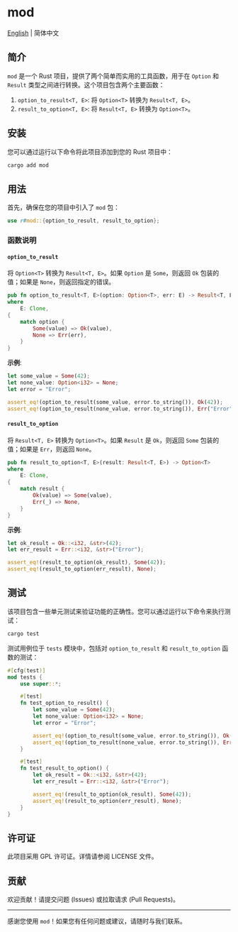 # mod

[English](README-en.md) | 简体中文

## 简介

`mod` 是一个 Rust 项目，提供了两个简单而实用的工具函数，用于在 `Option` 和 `Result` 类型之间进行转换。这个项目包含两个主要函数：

1. `option_to_result<T, E>`: 将 `Option<T>` 转换为 `Result<T, E>`。
2. `result_to_option<T, E>`: 将 `Result<T, E>` 转换为 `Option<T>`。

## 安装

您可以通过运行以下命令将此项目添加到您的 Rust 项目中：

```sh
cargo add mod
```

## 用法

首先，确保在您的项目中引入了 `mod` 包：

```rust
use r#mod::{option_to_result, result_to_option};
```

### 函数说明

#### `option_to_result`

将 `Option<T>` 转换为 `Result<T, E>`。如果 `Option` 是 `Some`，则返回 `Ok` 包装的值；如果是 `None`，则返回指定的错误。

```rust
pub fn option_to_result<T, E>(option: Option<T>, err: E) -> Result<T, E>
where
    E: Clone,
{
    match option {
        Some(value) => Ok(value),
        None => Err(err),
    }
}
```

**示例**:

```rust
let some_value = Some(42);
let none_value: Option<i32> = None;
let error = "Error";

assert_eq!(option_to_result(some_value, error.to_string()), Ok(42));
assert_eq!(option_to_result(none_value, error.to_string()), Err("Error".to_string()));
```

#### `result_to_option`

将 `Result<T, E>` 转换为 `Option<T>`。如果 `Result` 是 `Ok`，则返回 `Some` 包装的值；如果是 `Err`，则返回 `None`。

```rust
pub fn result_to_option<T, E>(result: Result<T, E>) -> Option<T>
where
    E: Clone,
{
    match result {
        Ok(value) => Some(value),
        Err(_) => None,
    }
}
```

**示例**:

```rust
let ok_result = Ok::<i32, &str>(42);
let err_result = Err::<i32, &str>("Error");

assert_eq!(result_to_option(ok_result), Some(42));
assert_eq!(result_to_option(err_result), None);
```

## 测试

该项目包含一些单元测试来验证功能的正确性。您可以通过运行以下命令来执行测试：

```sh
cargo test
```

测试用例位于 `tests` 模块中，包括对 `option_to_result` 和 `result_to_option` 函数的测试：

```rust
#[cfg(test)]
mod tests {
    use super::*;

    #[test]
    fn test_option_to_result() {
        let some_value = Some(42);
        let none_value: Option<i32> = None;
        let error = "Error";

        assert_eq!(option_to_result(some_value, error.to_string()), Ok(42));
        assert_eq!(option_to_result(none_value, error.to_string()), Err("Error".to_string()));
    }

    #[test]
    fn test_result_to_option() {
        let ok_result = Ok::<i32, &str>(42);
        let err_result = Err::<i32, &str>("Error");

        assert_eq!(result_to_option(ok_result), Some(42));
        assert_eq!(result_to_option(err_result), None);
    }
}
```

## 许可证

此项目采用 GPL 许可证。详情请参阅 LICENSE 文件。

## 贡献

欢迎贡献！请提交问题 (Issues) 或拉取请求 (Pull Requests)。

---

感谢您使用 `mod`！如果您有任何问题或建议，请随时与我们联系。
